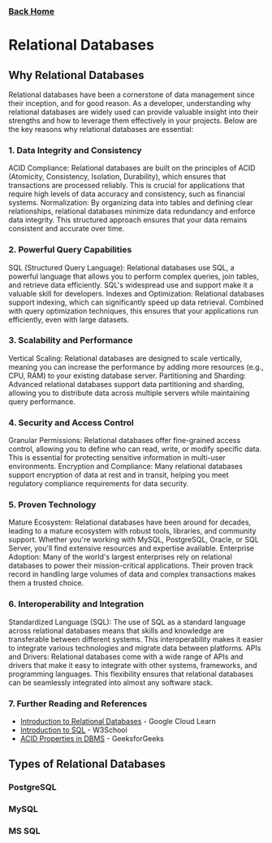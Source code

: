 ### [Back Home](../../README.md)
# Relational Databases

## Why Relational Databases

Relational databases have been a cornerstone of data management since their inception, and for good reason. As a developer, understanding why relational databases are widely used can provide valuable insight into their strengths and how to leverage them effectively in your projects. Below are the key reasons why relational databases are essential:

### 1. Data Integrity and Consistency
ACID Compliance: Relational databases are built on the principles of ACID (Atomicity, Consistency, Isolation, Durability), which ensures that transactions are processed reliably. This is crucial for applications that require high levels of data accuracy and consistency, such as financial systems.
Normalization: By organizing data into tables and defining clear relationships, relational databases minimize data redundancy and enforce data integrity. This structured approach ensures that your data remains consistent and accurate over time.

### 2. Powerful Query Capabilities
SQL (Structured Query Language): Relational databases use SQL, a powerful language that allows you to perform complex queries, join tables, and retrieve data efficiently. SQL's widespread use and support make it a valuable skill for developers.
Indexes and Optimization: Relational databases support indexing, which can significantly speed up data retrieval. Combined with query optimization techniques, this ensures that your applications run efficiently, even with large datasets.

### 3. Scalability and Performance
Vertical Scaling: Relational databases are designed to scale vertically, meaning you can increase the performance by adding more resources (e.g., CPU, RAM) to your existing database server.
Partitioning and Sharding: Advanced relational databases support data partitioning and sharding, allowing you to distribute data across multiple servers while maintaining query performance.

### 4. Security and Access Control
Granular Permissions: Relational databases offer fine-grained access control, allowing you to define who can read, write, or modify specific data. This is essential for protecting sensitive information in multi-user environments.
Encryption and Compliance: Many relational databases support encryption of data at rest and in transit, helping you meet regulatory compliance requirements for data security.

### 5. Proven Technology
Mature Ecosystem: Relational databases have been around for decades, leading to a mature ecosystem with robust tools, libraries, and community support. Whether you're working with MySQL, PostgreSQL, Oracle, or SQL Server, you'll find extensive resources and expertise available.
Enterprise Adoption: Many of the world's largest enterprises rely on relational databases to power their mission-critical applications. Their proven track record in handling large volumes of data and complex transactions makes them a trusted choice.

### 6. Interoperability and Integration
Standardized Language (SQL): The use of SQL as a standard language across relational databases means that skills and knowledge are transferable between different systems. This interoperability makes it easier to integrate various technologies and migrate data between platforms.
APIs and Drivers: Relational databases come with a wide range of APIs and drivers that make it easy to integrate with other systems, frameworks, and programming languages. This flexibility ensures that relational databases can be seamlessly integrated into almost any software stack.

### 7. Further Reading and References
- [Introduction to Relational Databases](https://cloud.google.com/learn/what-is-a-relational-database) - Google Cloud Learn
- [Introduction to SQL](https://www.w3schools.com/sql/sql_intro.asp) - W3School
- [ACID Properties in DBMS](https://www.geeksforgeeks.org/acid-properties-in-dbms/) - GeeksforGeeks


## Types of Relational Databases
### PostgreSQL
### MySQL
### MS SQL